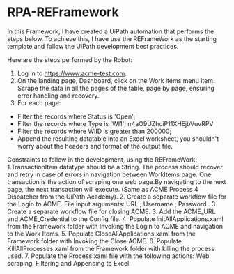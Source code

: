 # RPA-REFramework
In this Framework, I have created a UiPath automation that performs the steps below.
To achieve this, I have use the REFrameWork as the starting template and follow the UiPath development best practices.

Here are the steps performed by the Robot:
1. Log in to https://www.acme-test.com.
2. On the landing page, Dashboard, click on the Work items menu item. Scrape the data in all the pages of the table, page by page, ensuring error handling and recovery.
3. For each page:
- Filter the records where Status is 'Open';
- Filter the records where Type is 'WI1'; n4aO9UZhciP11XHEjbVuvRPV
- Filter the records where WIID is greater than 200000;
- Append the resulting datatable into an Excel worksheet, you shouldn't worry about the headers and format of the output file.

Constraints to follow in the development, using the REFrameWork:
1.TransactionItem datatype should be a String. The process should recover and retry in case of errors in navigation between WorkItems page. One transaction is the action of scraping one web page.By navigating to the next page, the next transaction will execute. (Same as ACME Process 4 Dispatcher from the UiPath Academy). 
2. Create a separate workflow file for the Login to ACME. File input arguments: URL ; Username ; Password .
3. Create a separate workflow file for closing ACME. 
3. Add the ACME_URL and ACME_Credential to the Config file.
4. Populate InitAllApplications.xaml from the Framework folder with Invoking the Login to ACME and navigation to the Work Items.
5. Populate CloseAllApplications.xaml from the Framework folder with Invoking the Close ACME.
6. Populate KillAllProcesses.xaml from the Framework folder with killing the process used.
7. Populate the Process.xaml file with the following actions: Web scraping, Filtering and Appending to Excel.

